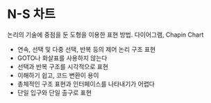 # N-S 차트

논리의 기술에 중점을 둔 도형을 이용한 표현 방법. 다이어그램, Chapin Chart

- 연속, 선택 및 다중 선택, 반복 등의 제어 논리 구조 표현
- GOTO나 화살표를 사용하지 않는다
- 선택과 반복 구조를 시각적으로 표현
- 이해하기 쉽고, 코드 변환이 용이
- 총체적인 구조 표현과 인터페이스를 나타내기가 어렵다
- 단일 입구와 단일 출구로 표현
